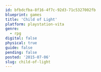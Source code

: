 ```yaml
---
id: bfbdcfba-8f16-4f7c-92d3-71c5327002fb
blueprint: games
title: 'Child of Light'
platform: playstation-vita
genre:
  - rpg
digital: false
physical: true
guide: false
pending: false
posted: '2015-07-06'
slug: child-of-light
---
```

